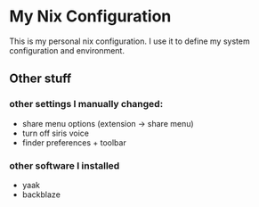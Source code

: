 # My Nix Configuration

This is my personal nix configuration. I use it to define my system configuration and environment.


## Other stuff


### other settings I manually changed:
 - share menu options (extension -> share menu)
 - turn off siris voice
 - finder preferences + toolbar

### other software I installed
 - yaak
 - backblaze